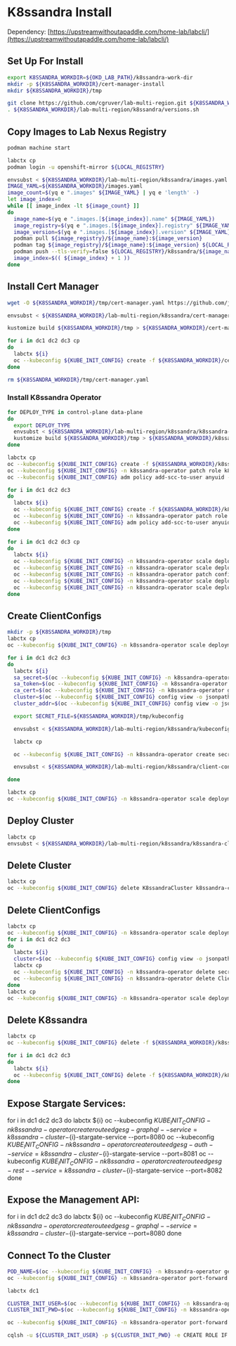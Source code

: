 # K8ssandra Install

Dependency: [https://upstreamwithoutapaddle.com/home-lab/labcli/](https://upstreamwithoutapaddle.com/home-lab/labcli/)

## Set Up For Install

```bash
export K8SSANDRA_WORKDIR=${OKD_LAB_PATH}/k8ssandra-work-dir
mkdir -p ${K8SSANDRA_WORKDIR}/cert-manager-install
mkdir ${K8SSANDRA_WORKDIR}/tmp

git clone https://github.com/cgruver/lab-multi-region.git ${K8SSANDRA_WORKDIR}/lab-multi-region
. ${K8SSANDRA_WORKDIR}/lab-multi-region/k8ssandra/versions.sh
```

## Copy Images to Lab Nexus Registry

```bash
podman machine start

labctx cp
podman login -u openshift-mirror ${LOCAL_REGISTRY}

envsubst < ${K8SSANDRA_WORKDIR}/lab-multi-region/k8ssandra/images.yaml > ${K8SSANDRA_WORKDIR}/images.yaml
IMAGE_YAML=${K8SSANDRA_WORKDIR}/images.yaml
image_count=$(yq e ".images" ${IMAGE_YAML} | yq e 'length' -)
let image_index=0
while [[ image_index -lt ${image_count} ]]
do
  image_name=$(yq e ".images.[${image_index}].name" ${IMAGE_YAML})
  image_registry=$(yq e ".images.[${image_index}].registry" ${IMAGE_YAML})
  image_version=$(yq e ".images.[${image_index}].version" ${IMAGE_YAML})
  podman pull ${image_registry}/${image_name}:${image_version}
  podman tag ${image_registry}/${image_name}:${image_version} ${LOCAL_REGISTRY}/k8ssandra/${image_name}:${image_version}
  podman push --tls-verify=false ${LOCAL_REGISTRY}/k8ssandra/${image_name}:${image_version}
  image_index=$(( ${image_index} + 1 ))
done
```

## Install Cert Manager

```bash
wget -O ${K8SSANDRA_WORKDIR}/tmp/cert-manager.yaml https://github.com/jetstack/cert-manager/releases/download/${CERT_MGR_VER}/cert-manager.yaml

envsubst < ${K8SSANDRA_WORKDIR}/lab-multi-region/k8ssandra/cert-manager-kustomization.yaml > ${K8SSANDRA_WORKDIR}/tmp/kustomization.yaml

kustomize build ${K8SSANDRA_WORKDIR}/tmp > ${K8SSANDRA_WORKDIR}/cert-manager-install.yaml

for i in dc1 dc2 dc3 cp
do
  labctx ${i}
  oc --kubeconfig ${KUBE_INIT_CONFIG} create -f ${K8SSANDRA_WORKDIR}/cert-manager-install.yaml
done

rm ${K8SSANDRA_WORKDIR}/tmp/cert-manager.yaml
```

### Install K8ssandra Operator

```bash
for DEPLOY_TYPE in control-plane data-plane
do
  export DEPLOY_TYPE
  envsubst < ${K8SSANDRA_WORKDIR}/lab-multi-region/k8ssandra/k8ssandra-kustomization.yaml > ${K8SSANDRA_WORKDIR}/tmp/kustomization.yaml
  kustomize build ${K8SSANDRA_WORKDIR}/tmp > ${K8SSANDRA_WORKDIR}/k8ssandra-${DEPLOY_TYPE}.yaml
done

labctx cp
oc --kubeconfig ${KUBE_INIT_CONFIG} create -f ${K8SSANDRA_WORKDIR}/k8ssandra-control-plane.yaml
oc --kubeconfig ${KUBE_INIT_CONFIG} -n k8ssandra-operator patch role k8ssandra-operator --type=json -p='[{"op": "add", "path": "/rules/-", "value": {"apiGroups": [""],"resources": ["endpoints/restricted"],"verbs": ["create"]} }]'
oc --kubeconfig ${KUBE_INIT_CONFIG} adm policy add-scc-to-user anyuid -z default -n k8ssandra-operator

for i in dc1 dc2 dc3
do
  labctx ${i}
  oc --kubeconfig ${KUBE_INIT_CONFIG} create -f ${K8SSANDRA_WORKDIR}/k8ssandra-data-plane.yaml
  oc --kubeconfig ${KUBE_INIT_CONFIG} -n k8ssandra-operator patch role k8ssandra-operator --type=json -p='[{"op": "add", "path": "/rules/-", "value": {"apiGroups": [""],"resources": ["endpoints/restricted"],"verbs": ["create"]} }]'
  oc --kubeconfig ${KUBE_INIT_CONFIG} adm policy add-scc-to-user anyuid -z default -n k8ssandra-operator
done

for i in dc1 dc2 dc3 cp
do
  labctx ${i}
  oc --kubeconfig ${KUBE_INIT_CONFIG} -n k8ssandra-operator scale deployment cass-operator-controller-manager --replicas=0
  oc --kubeconfig ${KUBE_INIT_CONFIG} -n k8ssandra-operator scale deployment k8ssandra-operator --replicas=0
  oc --kubeconfig ${KUBE_INIT_CONFIG} -n k8ssandra-operator patch configmap cass-operator-manager-config --patch="$(envsubst < ${K8SSANDRA_WORKDIR}/lab-multi-region/k8ssandra/cass-config-patch.yaml)"
  oc --kubeconfig ${KUBE_INIT_CONFIG} -n k8ssandra-operator scale deployment cass-operator-controller-manager --replicas=1
  oc --kubeconfig ${KUBE_INIT_CONFIG} -n k8ssandra-operator scale deployment k8ssandra-operator --replicas=1
done
```

## Create ClientConfigs

```bash
mkdir -p ${K8SSANDRA_WORKDIR}/tmp
labctx cp
oc --kubeconfig ${KUBE_INIT_CONFIG} -n k8ssandra-operator scale deployment k8ssandra-operator --replicas=0

for i in dc1 dc2 dc3
do
  labctx ${i}
  sa_secret=$(oc --kubeconfig ${KUBE_INIT_CONFIG} -n k8ssandra-operator get serviceaccount k8ssandra-operator -o yaml | yq e ".secrets" - | grep token | cut -d" " -f3)
  sa_token=$(oc --kubeconfig ${KUBE_INIT_CONFIG} -n k8ssandra-operator get secret $sa_secret -o jsonpath='{.data.token}' | base64 -d)
  ca_cert=$(oc --kubeconfig ${KUBE_INIT_CONFIG} -n k8ssandra-operator get secret $sa_secret -o jsonpath="{.data['ca\.crt']}")
  cluster=$(oc --kubeconfig ${KUBE_INIT_CONFIG} config view -o jsonpath="{.contexts[0].context.cluster}")
  cluster_addr=$(oc --kubeconfig ${KUBE_INIT_CONFIG} config view -o jsonpath="{.clusters[0].cluster.server}")

  export SECRET_FILE=${K8SSANDRA_WORKDIR}/tmp/kubeconfig

  envsubst < ${K8SSANDRA_WORKDIR}/lab-multi-region/k8ssandra/kubeconfig-secret.yaml > ${SECRET_FILE}

  labctx cp

  oc --kubeconfig ${KUBE_INIT_CONFIG} -n k8ssandra-operator create secret generic ${cluster}-config --from-file="${SECRET_FILE}"

  envsubst < ${K8SSANDRA_WORKDIR}/lab-multi-region/k8ssandra/client-config.yaml | oc --kubeconfig ${KUBE_INIT_CONFIG} apply -n k8ssandra-operator -f -

done

labctx cp
oc --kubeconfig ${KUBE_INIT_CONFIG} -n k8ssandra-operator scale deployment k8ssandra-operator --replicas=1
```

## Deploy Cluster

```bash
labctx cp
envsubst < ${K8SSANDRA_WORKDIR}/lab-multi-region/k8ssandra/k8ssandra-cluster.yaml | oc --kubeconfig ${KUBE_INIT_CONFIG} -n k8ssandra-operator apply -f -
```

## Delete Cluster

```bash
labctx cp
oc --kubeconfig ${KUBE_INIT_CONFIG} delete K8ssandraCluster k8ssandra-cluster -n k8ssandra-operator
```

## Delete ClientConfigs

```bash
labctx cp
oc --kubeconfig ${KUBE_INIT_CONFIG} -n k8ssandra-operator scale deployment k8ssandra-operator --replicas=0
for i in dc1 dc2 dc3
do
  labctx ${i}
  cluster=$(oc --kubeconfig ${KUBE_INIT_CONFIG} config view -o jsonpath="{.contexts[0].context.cluster}")
  labctx cp
  oc --kubeconfig ${KUBE_INIT_CONFIG} -n k8ssandra-operator delete secret ${cluster}-config
  oc --kubeconfig ${KUBE_INIT_CONFIG} -n k8ssandra-operator delete ClientConfig ${cluster}
done
labctx cp
oc --kubeconfig ${KUBE_INIT_CONFIG} -n k8ssandra-operator scale deployment k8ssandra-operator --replicas=1
```

## Delete K8ssandra

```bash
labctx cp
oc --kubeconfig ${KUBE_INIT_CONFIG} delete -f ${K8SSANDRA_WORKDIR}/k8ssandra-control-plane.yaml

for i in dc1 dc2 dc3
do
  labctx ${i}
  oc --kubeconfig ${KUBE_INIT_CONFIG} delete -f ${K8SSANDRA_WORKDIR}/k8ssandra-data-plane.yaml
done
```

## Expose Stargate Services:

for i in dc1 dc2 dc3
do
  labctx ${i}
  oc --kubeconfig ${KUBE_INIT_CONFIG} -n k8ssandra-operator create route edge sg-graphql --service=k8ssandra-cluster-${i}-stargate-service --port=8080
  oc --kubeconfig ${KUBE_INIT_CONFIG} -n k8ssandra-operator create route edge sg-auth --service=k8ssandra-cluster-${i}-stargate-service --port=8081
  oc --kubeconfig ${KUBE_INIT_CONFIG} -n k8ssandra-operator create route edge sg-rest --service=k8ssandra-cluster-${i}-stargate-service --port=8082
done

## Expose the Management API:

for i in dc1 dc2 dc3
do
  labctx ${i}
  oc --kubeconfig ${KUBE_INIT_CONFIG} -n k8ssandra-operator create route edge sg-graphql --service=k8ssandra-cluster-${i}-stargate-service --port=8080
done

## Connect To the Cluster

```bash
POD_NAME=$(oc --kubeconfig ${KUBE_INIT_CONFIG} -n k8ssandra-operator get statefulsets --selector app.kubernetes.io/name=cassandra -o jsonpath='{.items[0].metadata.name}')-0
oc --kubeconfig ${KUBE_INIT_CONFIG} -n k8ssandra-operator port-forward ${POD_NAME} 9042

labctx dc1

CLUSTER_INIT_USER=$(oc --kubeconfig ${KUBE_INIT_CONFIG} -n k8ssandra-operator get secret k8ssandra-cluster-superuser -o jsonpath="{.data.username}" | base64 -d)
CLUSTER_INIT_PWD=$(oc --kubeconfig ${KUBE_INIT_CONFIG} -n k8ssandra-operator get secret k8ssandra-cluster-superuser -o jsonpath="{.data.password}" | base64 -d)

oc --kubeconfig ${KUBE_INIT_CONFIG} -n k8ssandra-operator port-forward svc/k8ssandra-cluster-dc1-stargate-service 9042

cqlsh -u ${CLUSTER_INIT_USER} -p ${CLUSTER_INIT_PWD} -e CREATE ROLE IF NOT EXISTS cajun-navy

```
